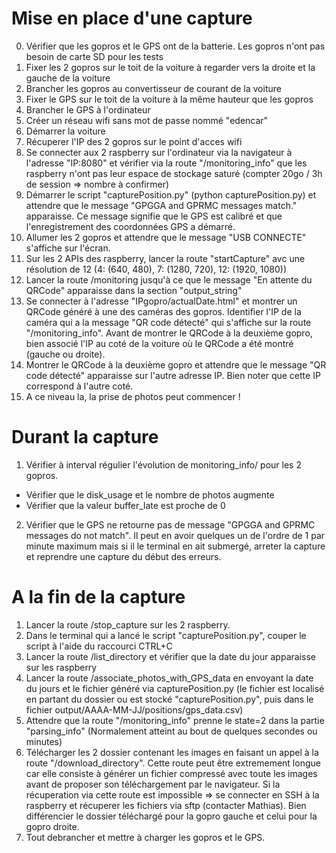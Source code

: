 # Mise en place d'une capture

0. Vérifier que les gopros et le GPS ont de la batterie. Les gopros n'ont pas besoin de carte SD pour les tests
1. Fixer les 2 gopros sur le toit de la voiture à regarder vers la droite et la gauche de la voiture
2. Brancher les gopros au convertisseur de courant de la voiture
3. Fixer le GPS sur le toit de la voiture à la même hauteur que les gopros
4. Brancher le GPS à l'ordinateur
5. Créer un réseau wifi sans mot de passe nommé "edencar"
6. Démarrer la voiture
7. Récuperer l'IP des 2 gopros sur le point d'acces wifi
8. Se connecter aux 2 raspberry sur l'ordinateur via la navigateur à l'adresse "IP:8080" et vérifier via la route "/monitoring_info" que les raspberry n'ont pas leur espace de stockage saturé (compter 20go / 3h de session => nombre à confirmer)
9. Démarrer le script "capturePosition.py" (python capturePosition.py) et attendre que le message "GPGGA and GPRMC messages match." apparaisse. Ce message signifie que le GPS est calibré et que l'enregistrement des coordonnées GPS a démarré.
10. Allumer les 2 gopros et attendre que le message "USB CONNECTE" s'affiche sur l'écran.
11. Sur les 2 APIs des raspberry, lancer la route "startCapture" avc une résolution de 12   (4: (640, 480), 7: (1280, 720), 12: (1920, 1080))
12. Lancer la route /monitoring jusqu'à ce que le message "En attente du QRCode" apparaisse dans la section "output_string"
13. Se connecter à l'adresse "IPgopro/actualDate.html" et montrer un QRCode généré à une des caméras des gopros. Identifier l'IP de la caméra qui a la message "QR code détecté" qui s'affiche sur la route "/monitoring_info". Avant de montrer le QRCode à la deuxième gopro, bien associé l'IP au coté de la voiture où le QRCode a été montré (gauche ou droite).
14. Montrer le QRCode à la deuxième gopro et attendre que le message "QR code détecté" apparaisse sur l'autre adresse IP. Bien noter que cette IP correspond à l'autre coté.
15. A ce niveau la, la prise de photos peut commencer !

# Durant la capture

1. Vérifier à interval régulier l'évolution de monitoring_info/ pour les 2 gopros. 
- Vérifier que le disk_usage et le nombre de photos augmente
- Vérifier que la valeur buffer_late est proche de 0

2. Vérifier que le GPS ne retourne pas de message "GPGGA and GPRMC messages do not match". Il peut en avoir quelques un de l'ordre de 1 par minute maximum mais si il le terminal en ait submergé, arreter la capture et reprendre une capture du début des erreurs.

# A la fin de la capture

1. Lancer la route /stop_capture sur les 2 raspberry.
2. Dans le terminal qui a lancé le script "capturePosition.py", couper le script à l'aide du raccourci CTRL+C
2. Lancer la route /list_directory et vérifier que la date du jour apparaisse sur les raspberry
3. Lancer la route /associate_photos_with_GPS_data en envoyant la date du jours et le fichier généré via capturePosition.py (le fichier est localisé en partant du dossier ou est stocké "capturePosition.py", puis dans le fichier output/AAAA-MM-JJ/positions/gps_data.csv)
4. Attendre que la route "/monitoring_info" prenne le state=2 dans la partie "parsing_info" (Normalement atteint au bout de quelques secondes ou minutes)
5. Télécharger les 2 dossier contenant les images en faisant un appel à la route "/download_directory". Cette route peut être extremement longue car elle consiste à générer un fichier compressé avec toute les images avant de proposer son téléchargement par le navigateur. Si la récuperation via cette route est impossible => se connecter en SSH à la raspberry et récuperer les fichiers via sftp (contacter Mathias). Bien différencier le dossier téléchargé pour la gopro gauche et celui pour la gopro droite.
6. Tout debrancher et mettre à charger les gopros et le GPS.
